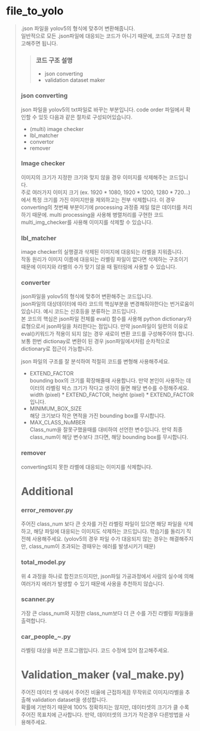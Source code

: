 # file_to_yolo

> .json 파일을 yolov5의 형식에 맞추어 변환해줍니다.    
> 일반적으로 모든 .json파일에 대응되는 코드가 아니기 때문에, 코드의 구조만 참고해주면 됩니다.
>> ### 코드 구조 설명
>>+ json converting
>>+ validation dataset maker    
> ### json converting
> json 파일을 yolov5의 txt파일로 바꾸는 부분입니다. code order 파일에서 확인할 수 있듯 다음과 같은 절차로 구성되어있습니다.
>+ (multi) image checker
>+ lbl_matcher
>+ convertor
>+ remover
> ### Image checker
> 이미지의 크기가 지정한 크기와 맞지 않을 경우 이미지를 삭제해주는 코드입니다.    
> 주로 여러가지 이미지 크기 (ex. 1920 * 1080, 1920 * 1200, 1280 * 720...)에서 특정 크기를 가진 이미지만을 제외하고는 전부 삭제합니다.
> 이 경우 converting의 첫번째 부분이기에 processing 과정중 제일 많은 데이터를 처리하기 때문에. multi processing을 사용해 병렬처리를 구현한 코드
> multi_img_checker를 사용해 이미지를 삭제할 수 있습니다.
> ### lbl_matcher
> image checker의 실행결과 삭제된 이미지에 대응되는 라벨을 지워줍니다.    
> 작동 원리가 이미지 이름에 대응되는 라벨링 파일이 없다면 삭제하는 구조이기 때문에 이미지와 라벨의 수가 맞기 않을 때 필터링에 사용할 수 있습니다.
> ### converter
> json파일을 yolov5의 형식에 맞추어 변환해주는 코드입니다.    
> json파일의 대상데이터에 따라 코드의 핵심부분을 변경해줘야한다는 번거로움이 있습니다.
> 예시 코드는 신호등을 분류하는 코드입니다.    
> 본 코드의 핵심은 json파일 전체를 eval() 함수를 사용해 python dictionary자료형으로서 json파일을 처리한다는 점입니다. 만약 json파일이 일련의 이유로
> eval()키워드가 적용이 되지 않는 경우 새로이 변환 코드를 구성해주어야 합니다.
> 보통 한번 dictionay로 변환이 된 경우 json파일에서처럼 순차적으로 dictionary로 접근이 가능합니다.    
> 
> json 파일의 구조를 잘 분석하여 적절히 코드를 변형해 사용해주세요.    
>+ EXTEND_FACTOR   
> bounding box의 크기를 확장해줄때 사용합니다. 만약 본인이 사용하는 데이터의 라벨링 박스 크기가 작다고 생각이 들면 해당 변수를 수정해주세요.
> width (pixel) * EXTEND_FACTOR, height (pixel) * EXTEND_FACTOR 입니다.
>+ MINIMUM_BOX_SIZE    
> 해당 크기보다 작은 면적을 가진 bounding box를 무시합니다.
>+ MAX_CLASS_NuMBER    
> Class_num을 잘못구했을때를 대비하여 선언한 변수입니다. 만약 최종 class_num이 해당 변수보다 크다면, 해당 bounding box를 무시합니다.
> ### remover
> converting되지 못한 라벨에 대응되는 이미지를 삭제합니다. 
> 
> # Additional
> ### error_remover.py
> 주어진 class_num 보다 큰 숫자를 가진 라벨링 파일이 있으면 해당 파일을 삭제하고, 해당 파일에 대응되는 이미지도 삭제하는 코드입니다. 학습기를 돌리기 
> 직전헤 사용해주세요. (yolov5의 경우 파일 수가 대응되지 않는 경우는 해결해주지만, class_num이 초과되는 경때우는 에러를 발생시키기 때문)
> ### total_model.py
> 위 4 과정을 하나로 합친코드이지만, json파일 가공과정에서 사람의 실수에 의해 여러가지 에러가 발생할 수 있기 때문에 사용을 추천하지 않습니다.
> ### scanner.py
> 가장 큰 class_num와 지정한 class_num보다 더 큰 수를 가진 라벨링 파일들을 출력합니다.
> ### car_people_~.py
> 라벨링 대상을 바꾼 프로그램입니다. 코드 수정에 있어 참고해주세요.
> # Validation_maker (val_make.py)
> 주어진 데이터 셋 내에서 주어진 비율에 근접하게끔 무작위로 이미지/라벨을 추출해 validation dataset을 생성합니다.    
> 확률에 기반하기 때문에 100% 정확하지는 않지만, 데이터셋의 크기가 클 수록 주어진 목표치에 근사합니다.
> 만약, 데이터셋의 크기가 작은경우 다른방법을 사용해주세요.